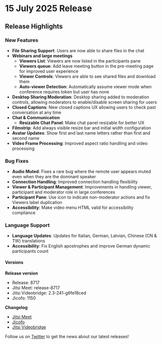 # 15 July 2025 Release

## Release Highlights

### New Features

* **File Sharing Support**: Users are now able to share files in the chat
* **Webinars and large meetings**
  * **Viewers List**: Viewers are now listed in the participants pane
  * **Viewers queue**: Add leave meeting button in the pre-meeting page for improved user experience
  * **Viewer Controls**: Viewers are able to see shared files and download them
  * **Auto-viewer Detection**: Automatically assume viewer mode when conference requires token but user has none
* **Desktop Sharing Moderation**: Desktop sharing added to moderation controls, allowing moderators to enable/disable screen sharing for users
* **Closed Captions**: New closed captions UX allowing users to check past conversation at any time
* **Chat & Communication**
  * **Resizable Chat Panel**: Make chat panel resizable for better UX
* **Filmstrip**: Add always visible resize bar and initial width configuration
* **Avatar Updates**: Show first and last name letters rather than first and second name
* **Video Frame Processing**: Improved aspect ratio handling and video processing

### Bug Fixes

* **Audio Muted**: Fixes a rare bug where the remote user appears muted even when they are the dominant speaker
* **Connection Handling**: Improved connection handling flexibility
* **Viewer & Participant Management**: Improvements in handling viewer, participant and moderator role in large conferences
* **Participant Pane**: Use icon to indicate non-moderator actions and fix Viewers label duplication
* **Accessibility**: Make video menu HTML valid for accessibility compliance

### Language Support

* **Language Updates**: Updates for Italian, German, Latvian, Chinese (CN & TW) translations
* **Accessibility**: Fix English apostrophes and improve German dynamic participants count

#### Versions

**Release version**

* Release: 8717
* Jitsi Meet: release-8717
* Jitsi Videobridge: 2.3-241-g6fe18ced
* Jicofo: 1150

**Changelog**

* [Jitsi Meet](https://github.com/jitsi/jitsi-meet/compare/release-8542...release-8717)
* [Jicofo](https://github.com/jitsi/jicofo/compare/1134...1150)
* [Jitsi Videobridge](https://github.com/jitsi/jitsi-videobridge/compare/7cda0a66...6fe18ced)

Follow us on [Twitter](https://twitter.com/JaaSOfficial) to get the news about our latest releases!
